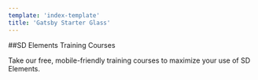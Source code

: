 ```yaml
---
template: 'index-template'
title: 'Gatsby Starter Glass'
---
```


##SD Elements Training Courses  
 
Take our free, mobile-friendly training courses to maximize your use of SD Elements.
